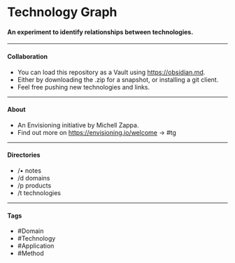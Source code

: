 # Technology Graph

#### An experiment to identify relationships between technologies.

---

#### Collaboration
- You can load this repository as a Vault using https://obsidian.md.
- Either by downloading the .zip for a snapshot, or installing a git client.
- Feel free pushing new technologies and links.

---

#### About
- An Envisioning initiative by Michell Zappa.
- Find out more on https://envisioning.io/welcome -> #tg

---

#### Directories
- /• notes
- /d domains
- /p products 
- /t technologies

---

#### Tags
- #Domain 
- #Technology 
- #Application 
- #Method 